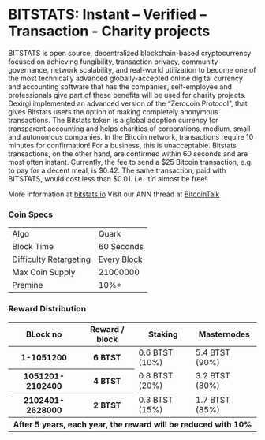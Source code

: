 BITSTATS:  Instant – Verified – Transaction - Charity projects
=====================================

BITSTATS is open source, decentralized blockchain-based cryptocurrency focused on achieving fungibility, transaction privacy, community governance, network  scalability, and real-world utilization to become one of the most technically advanced globally-accepted online digital currency and accounting software that has the companies, self-employee and professionals  give part of these benefits will be used for charity projects.
Dexirgi implemented an advanced version of the “Zerocoin Protocol”, that gives Bitstats  users the option of making completely anonymous transactions. 
The Bitstats token is a global adoption currency for transparent accounting and helps charities of corporations, medium, small and autonomous companies.
In the Bitcoin network, transactions require 10 minutes for confirmation! For a business, this is unacceptable. Bitstats transactions, on the other hand, are confirmed within 60 seconds and are most often instant.
Currently, the fee to send a $25 Bitcoin transaction, e.g. to pay for a decent meal, is $0.42. The same transaction, paid with BITSTATS, would cost less than $0.01. i.e. It’d almost be free!


More information at [bitstats.io](http://www.bitstats.io) Visit our ANN thread at [BitcoinTalk](http://www.bitcointalk.org/index.php)

### Coin Specs
<table>
<tr><td>Algo</td><td>Quark</td></tr>
<tr><td>Block Time</td><td>60 Seconds</td></tr>
<tr><td>Difficulty Retargeting</td><td>Every Block</td></tr>
<tr><td>Max Coin Supply</td><td>21000000</td></tr>
<tr><td>Premine</td><td>10%*</td></tr>
</table>

### Reward Distribution


<table>
<thead>
<tr>
<th scope="col">BLock no</th>
<th scope="col">Reward / block</th>
<th scope="col">Staking</th>
<th scope="col">Masternodes</th> 
</tr>
</thead>
<tbody>
<tr>
<th scope="row">1-1051200</th>
<th scope="row">6 BTST</th>
<td>0.6 BTST (10%)</td>
<td>5.4 BTST (90%)</td> 
</tr>
<tr>
<th scope="row">1051201-2102400</th>
<th scope="row">4 BTST</th>
<td>0.8 BTST (20%)</td>
<td>3.2 BTST (80%)</td>
</tr>
<tr>
<th scope="row">2102401-2628000</th>
<th scope="row">2 BTST</th>
<td>0.3 BTST (15%)</td>
<td>1.7 BTST (85%)</td>
</tr>
<tr>				
<th scope="row" colspan=4>After 5 years, each year, the reward will be reduced with 10%</th>
</tr>
</tbody>
</table>